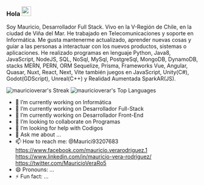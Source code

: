 ### Hola <img src="https://camo.githubusercontent.com/e8e7b06ecf583bc040eb60e44eb5b8e0ecc5421320a92929ce21522dbc34c891/68747470733a2f2f6d656469612e67697068792e636f6d2f6d656469612f6876524a434c467a6361737252346961377a2f67697068792e676966" width="25px" style="max-width: 100%;">

Soy Mauricio, Desarrollador Full Stack. Vivo en la V-Región de Chile, en la ciudad de Viña del Mar. He trabajado en Telecomunicaciones y soporte en Informática. Me gusta mantenerme actualizado, aprender nuevas cosas y guiar a las personas a interactuar con los nuevos productos, sistemas o aplicaciones. He realizado programas en lenguaje Python, Java8, JavaScript, NodeJS, SQL, NoSql, MySql, PostgreSql, MongoDB, DynamoDB, stacks MERN, PERN, ORM Sequelize, Prisma, Frameworks Vue, Angular, Quasar, Nuxt, React, Next, Vite también juegos en JavaScript, Unity(C#), Godot(GDScript), Unreal(C++) y Realidad Aumentada SparkAR(JS). 

![mauricioverar's Streak](https://github-readme-streak-stats.herokuapp.com/?user=mauricioverar&theme=vue-dark&hide_border=true)
![mauricioverar's Top Languages](https://github-readme-stats.vercel.app/api/top-langs/?username=mauricioverar&theme=vue-dark&show_icons=true&hide_border=true&layout=compact)

- 🔭 I’m currently working on Informática
- 💫 I’m currently working on Desarrollador Full-Stack
- 🌱 I’m currently working on Desarrollador Front-End
- 👯 I’m looking to collaborate on Programas
- 🤔 I’m looking for help with Codigos
- 💬 Ask me about ...
- 📫 How to reach me:  @Maurici93207683  https://www.facebook.com/mauricio.verarodriguez.1  https://www.linkedin.com/in/mauricio-vera-rodriguez/  https://twitter.com/MauricioVeraRo5
- 😄 Pronouns: ...
- ⚡ Fun fact: ...

